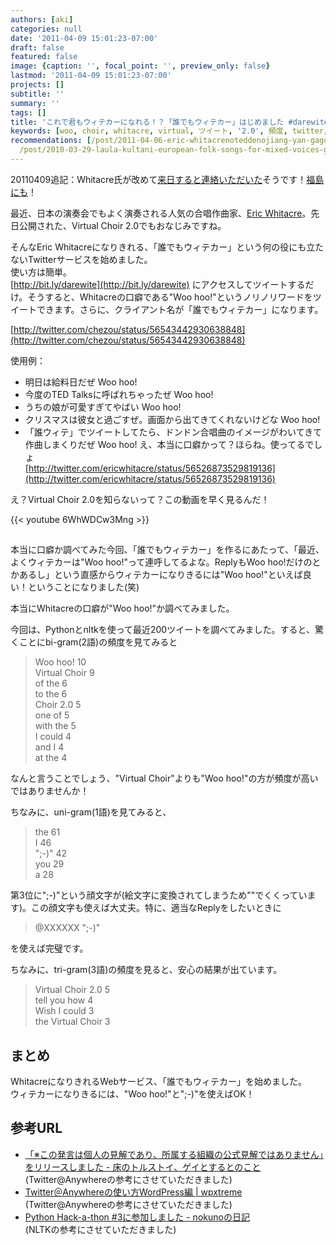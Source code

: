 ```yaml
---
authors: [aki]
categories: null
date: '2011-04-09 15:01:23-07:00'
draft: false
featured: false
image: {caption: '', focal_point: '', preview_only: false}
lastmod: '2011-04-09 15:01:23-07:00'
projects: []
subtitle: ''
summary: ''
tags: []
title: 'これで君もウィテカーになれる！？「誰でもウィテカー」はじめました #darewite'
keywords: [woo, choir, whitacre, virtual, ツイート, '2.0', 頻度, twitter, eric, nltk]
recommendations: [/post/2011-04-06-eric-whitacrenoteddenojiang-yan-gagong-kai/, /post/2010-04-21-eric-witacrenovirtual-choirgaqi-i-korehari-ben-noamatiyuademoguang-marubeki/,
  /post/2010-03-29-laula-kultani-european-folk-songs-for-mixed-voices-gautinikita/]
---
```


20110409追記：Whitacre氏が改めて[来日すると連絡いただいた](http://twitter.com/hanagoro/status/56563103596412928)そうです！[福島にも](http://twitter.com/hanagoro/status/56563939382804481)！

最近、日本の演奏会でもよく演奏される人気の合唱作曲家、[Eric Whitacre](http://twitter.com/ericwhitacre)。先日公開された、Virtual Choir 2.0でもおなじみですね。

そんなEric Whitacreになりきれる、「誰でもウィテカー」という何の役にも立たないTwitterサービスを始めました。  
使い方は簡単。  
[http://bit.ly/darewite](http://bit.ly/darewite) にアクセスしてツイートするだけ。そうすると、Whitacreの口癖である"Woo hoo!"というノリノリワードをツイートできます。さらに、クライアント名が「誰でもウィテカー」になります。

[http://twitter.com/chezou/status/56543442930638848](http://twitter.com/chezou/status/56543442930638848)

使用例：

- 明日は給料日だぜ Woo hoo!
- 今度のTED Talksに呼ばれちゃったぜ Woo hoo!
- うちの娘が可愛すぎてやばい Woo hoo!
- クリスマスは彼女と過ごすぜ。画面から出てきてくれないけどな Woo hoo!
- 「誰ウィテ」でツイートしてたら、ドンドン合唱曲のイメージがわいてきて作曲しまくりだぜ Woo hoo!
え、本当に口癖かって？ほらね。使ってるでしょ  
[http://twitter.com/ericwhitacre/status/56526873529819136](http://twitter.com/ericwhitacre/status/56526873529819136)

え？Virtual Choir 2.0を知らないって？この動画を早く見るんだ！

{{< youtube 6WhWDCw3Mng >}}

## 

本当に口癖か調べてみた今回、「誰でもウィテカー」を作るにあたって、「最近、よくウィテカーは"Woo hoo!"って連呼してるよな。ReplyもWoo hoo!だけのとかあるし」という直感からウィテカーになりきるには"Woo hoo!"といえば良い！ということになりました(笑)

本当にWhitacreの口癖が"Woo hoo!"か調べてみました。

今回は、Pythonとnltkを使って最近200ツイートを調べてみました。すると、驚くことにbi-gram(2語)の頻度を見てみると

> Woo hoo! 10  
> Virtual Choir 9  
> of the 6  
> to the 6  
> Choir 2.0 5  
> one of 5  
> with the 5  
> I could 4  
> and I 4  
> at the 4

なんと言うことでしょう、"Virtual Choir"よりも"Woo hoo!"の方が頻度が高いではありませんか！

ちなみに、uni-gram(1語)を見てみると、

> the 61  
> I 46  
> ";-)" 42  
> you 29  
> a 28

第3位に";-)"という顔文字が(絵文字に変換されてしまうため""でくくっています)。この顔文字も使えば大丈夫。特に、適当なReplyをしたいときに

> @XXXXXX  ";-)"

を使えば完璧です。

ちなみに、tri-gram(3語)の頻度を見ると、安心の結果が出ています。

> Virtual Choir 2.0 5  
> tell you how 4  
> Wish I could 3  
> the Virtual Choir 3

## まとめ
WhitacreになりきれるWebサービス、「誰でもウィテカー」を始めました。  
ウィテカーになりきるには、"Woo hoo!"と";-)"を使えばOK！
## 参考URL

- [「※この発言は個人の見解であり、所属する組織の公式見解ではありません」をリリースしました - 床のトルストイ、ゲイとするとのこと](http://d.hatena.ne.jp/mirakui/20110220/1298213272)(Twitter@Anywhereの参考にさせていただきました)
- [Twitter＠Anywhereの使い方WordPress編  |  wpxtreme](http://wpxtreme.jp/how-to-use-twitter-at-anywhere-with-wordpress)  
(Twitter@Anywhereの参考にさせていただきました)
- [Python Hack-a-thon #3に参加しました - nokunoの日記](http://d.hatena.ne.jp/nokuno/20100123/1264239192)  
(NLTKの参考にさせていただきました)